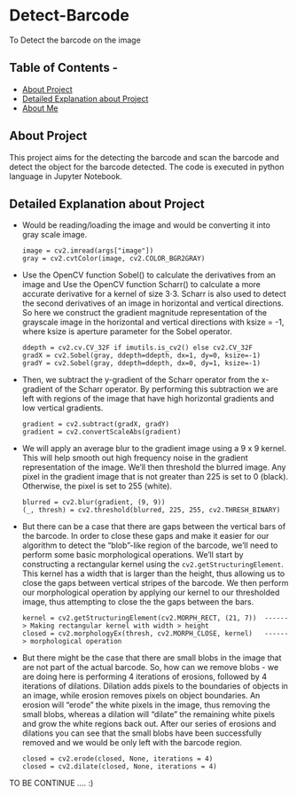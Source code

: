# Detect-Barcode
To Detect the barcode on the image

## Table of Contents - 
* [About Project](#about-project)
* [Detailed Explanation about Project](#detailed-explanation-about-project)
* [About Me](#about-me)

## About Project
This project aims for the detecting the barcode and scan the barcode and detect the object for the barcode detected. The code is executed in python language in Jupyter Notebook. 

## Detailed Explanation about Project
* Would be reading/loading the image and would be converting it into gray scale image. 
  ```
  image = cv2.imread(args["image"])
  gray = cv2.cvtColor(image, cv2.COLOR_BGR2GRAY)
  ```
  
* Use the OpenCV function Sobel() to calculate the derivatives from an image and Use the OpenCV function Scharr() to calculate a more accurate derivative for a kernel of size 3⋅3. Scharr is also used to detect the second derivatives of an image in horizontal and vertical directions. So here we construct the gradient magnitude representation of the grayscale image in the horizontal and vertical directions with ksize = -1, where ksize is aperture parameter for the Sobel operator.
  ```
  ddepth = cv2.cv.CV_32F if imutils.is_cv2() else cv2.CV_32F
  gradX = cv2.Sobel(gray, ddepth=ddepth, dx=1, dy=0, ksize=-1)
  gradY = cv2.Sobel(gray, ddepth=ddepth, dx=0, dy=1, ksize=-1)
  ```
  
* Then, we subtract the y-gradient of the Scharr operator from the x-gradient of the Scharr operator. By performing this subtraction we are left with regions of the image that have high horizontal gradients and low vertical gradients.
  ```
  gradient = cv2.subtract(gradX, gradY)
  gradient = cv2.convertScaleAbs(gradient)
  ```
  
* We will apply an average blur to the gradient image using a 9 x 9 kernel. This will help smooth out high frequency noise in the gradient representation of the image. We’ll then threshold the blurred image. Any pixel in the gradient image that is not greater than 225 is set to 0 (black). Otherwise, the pixel is set to 255 (white).
  ```
  blurred = cv2.blur(gradient, (9, 9))
  (_, thresh) = cv2.threshold(blurred, 225, 255, cv2.THRESH_BINARY)
  ```

* But there can be a case that there are gaps between the vertical bars of the barcode. In order to close these gaps and make it easier for our algorithm to detect the “blob”-like region of the barcode, we’ll need to perform some basic morphological operations. We’ll start by constructing a rectangular kernel using the `cv2.getStructuringElement`. This kernel has a width that is larger than the height, thus allowing us to close the gaps between vertical stripes of the barcode. We then perform our morphological operation by applying our kernel to our thresholded image, thus attempting to close the the gaps between the bars.
  ```
  kernel = cv2.getStructuringElement(cv2.MORPH_RECT, (21, 7))  ------> Making rectangular kernel with width > height
  closed = cv2.morphologyEx(thresh, cv2.MORPH_CLOSE, kernel)   ------> morphological operation
  ```

* But there might be the case that there are small blobs in the image that are not part of the actual barcode. So, how can we remove blobs - we are doing here is performing 4 iterations of erosions, followed by 4 iterations of dilations. Dilation adds pixels to the boundaries of objects in an image, while erosion removes pixels on object boundaries. An erosion will “erode” the white pixels in the image, thus removing the small blobs, whereas a dilation will “dilate” the remaining white pixels and grow the white regions back out. After our series of erosions and dilations you can see that the small blobs have been successfully removed and we would be only left with the barcode region. 
  ```
  closed = cv2.erode(closed, None, iterations = 4)
  closed = cv2.dilate(closed, None, iterations = 4)
  ```
  
TO BE CONTINUE .... :)
